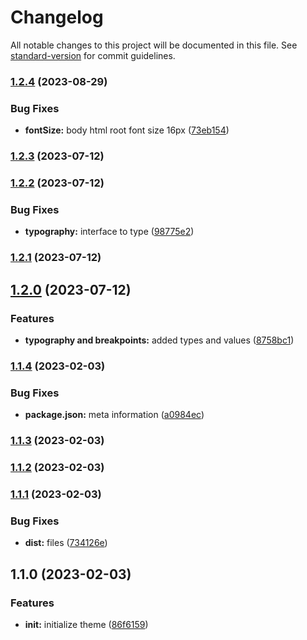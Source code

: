# Changelog

All notable changes to this project will be documented in this file. See [standard-version](https://github.com/conventional-changelog/standard-version) for commit guidelines.

### [1.2.4](https://github.com/builderhub-platform/mui-theme/compare/v1.2.3...v1.2.4) (2023-08-29)

### Bug Fixes

- **fontSize:** body html root font size 16px ([73eb154](https://github.com/builderhub-platform/mui-theme/commit/73eb154ae25fcbb92962fc8708d80486fa3d9c29))

### [1.2.3](https://github.com/builderhub-platform/mui-theme/compare/v1.2.2...v1.2.3) (2023-07-12)

### [1.2.2](https://github.com/builderhub-platform/mui-theme/compare/v1.2.1...v1.2.2) (2023-07-12)

### Bug Fixes

- **typography:** interface to type ([98775e2](https://github.com/builderhub-platform/mui-theme/commit/98775e2ee3d05657caf9b45d7866e1ed8f426085))

### [1.2.1](https://github.com/builderhub-platform/mui-theme/compare/v1.2.0...v1.2.1) (2023-07-12)

## [1.2.0](https://github.com/builderhub-platform/mui-theme/compare/v1.1.4...v1.2.0) (2023-07-12)

### Features

- **typography and breakpoints:** added types and values ([8758bc1](https://github.com/builderhub-platform/mui-theme/commit/8758bc14dd9a30799def6a9afc7c5ba2f838bc00))

### [1.1.4](https://github.com/builderhub-platform/mui-theme/compare/v1.1.3...v1.1.4) (2023-02-03)

### Bug Fixes

- **package.json:** meta information ([a0984ec](https://github.com/builderhub-platform/mui-theme/commit/a0984ec694a46bc1df4e5df8091b9672897c4af5))

### [1.1.3](https://github.com/builderhub-platform/mui-theme/compare/v1.1.2...v1.1.3) (2023-02-03)

### [1.1.2](https://github.com/eunchurn/mui-theme/compare/v1.1.1...v1.1.2) (2023-02-03)

### [1.1.1](https://github.com/eunchurn/mui-theme/compare/v1.1.0...v1.1.1) (2023-02-03)

### Bug Fixes

- **dist:** files ([734126e](https://github.com/eunchurn/mui-theme/commit/734126e0a557b5b3854171ec55e9a92d9217db3f))

## 1.1.0 (2023-02-03)

### Features

- **init:** initialize theme ([86f6159](https://github.com/eunchurn/mui-theme/commit/86f6159c4e3cf2cb74f3fb2e4f33cca964624c1a))

